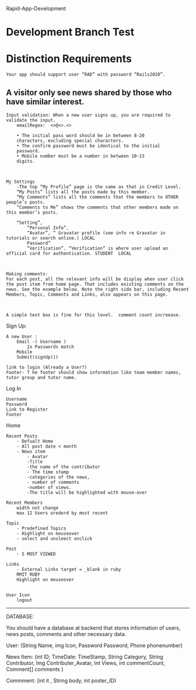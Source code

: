 Rapid-App-Development
# Development Branch Test
# Distinction Requirements

    Your app should support user “RAD” with password “Rails2020”.

A visitor only see news shared by those who have similar interest.
-



    Input validation: When a new user signs up, you are required to validate the input.
        emailRegex:  <>@<>.<>

        • The initial pass word should be in between 8-20
        characters, excluding special characters.
        • The confirm password must be identical to the initial
        password.
        • Mobile number must be a number in between 10-13
        digits.



    My Settings 
        -The top “My Profile” page is the same as that in Credit Level.
        “My Posts” lists all the posts made by this member.
        “My Comments” lists all the comments that the members to OTHER people’s posts.
        “Comments to Me” shows the comments that other members made on this member’s posts.
        
        “Setting”, 
            “Personal Info”, 
            “Avatar”, “ Gravatar profile (see info re Gravatar in tutorials or search online.) LOCAL
            Password”
            “Verification”. “Verification” is where user upload an official card for authentication. STUDENT  LOCAL



    Making comments: 
    For each post, all the relevant info will be display when user click the post item from home page. That includes existing comments on the news. See the example below. Note the right side bar, including Recent Members, Topic, Comments and Links, also appears on this page.



    A simple text box is fine for this level.  comment count increease.





Sign Up:

    A new User : 
        Email -( Username )
            2x Passwords match 
        Mobile
        Submit(signUp())

    link to login (Already a User?)
    Footer- T he footer should show information like team member names, tutor group and tutor name.

Log In 

    Username
    Password 
    Link to Register
    Footer 
    
Home 

    Recent Posts
        - Defualt Home 
        - All post date < month 
        - News item 
            - Avatar
            -Title
            -the name of the contributor
            - The time stamp
            -categories of the news,
            - number of comments 
            -number of views.
            -The title will be highlighted with mouse-over
            
    Recent Members 
        width not change 
        max 12 Users orederd by most recent
        
    Topic
        - Predefined Topics 
        - Highlight on mouseover 
        - select and unsleect onclick 
    
    Post
        - 5 MOST VIEWED 
    
    Links
        - External Links target = _blank in ruby 
        RMIT RUBY 
        Highlight on mouseover 
        
        
    User Icon 
        logout 
        



-----

DATABASE:

You should have a database at backend that stores information of users, news posts,
comments and other necessary data.

User: (String Name, img Icon, Password Password, Phone phonenumber)


News Item: (int ID; TimeDate: TimeStamp, String Category, String Contributor, Img Contributer_Avatar, Int Views, int commentCount, Comment[] comments )

Commment: (int it , String body, int poster_ID)
